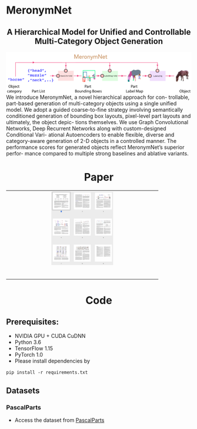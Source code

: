 # MeronymNet
<!-- <img src='imgs/teaser_SBGAN.jpg' align="right" width=384> -->
<center><h2>A Hierarchical Model for Unified and Controllable Multi-Category Object Generation</h2></center>
<img src='https://github.com/meronymnet/meronymnet.github.io/blob/main/resources/meronymnet-overview-v2.png' align="center">
We introduce MeronymNet, a novel hierarchical approach for con- trollable, part-based generation of multi-category objects using a single unified model. We adopt a guided coarse-to-fine strategy involving semantically conditioned generation of bounding box layouts, pixel-level part layouts and ultimately, the object depic- tions themselves. We use Graph Convolutional Networks, Deep Recurrent Networks along with custom-designed Conditional Vari- ational Autoencoders to enable flexible, diverse and category-aware generation of 2-D objects in a controlled manner. The performance scores for generated objects reflect MeronymNet’s superior perfor- mance compared to multiple strong baselines and ablative variants.
<table align=center width=850px>
  <center><h1>Paper</h1></center>
  <tr>
  <td width=400px align=center>
  <!-- <p style="margin-top:4px;"></p> -->
  <a href="https://drive.google.com/file/d/1NnY4tcV1wnlSWMzT_Ae6hH6v5l8GCIrX/view?usp=sharing"><img style="height:200px" src="https://github.com/meronymnet/meronymnet.github.io/blob/main/resources/Paper_crop.png"></a>
  <center>
  <span style="font-size:20pt"><a href="hhttps://drive.google.com/file/d/1NnY4tcV1wnlSWMzT_Ae6hH6v5l8GCIrX/view?usp=sharing"></a>&nbsp;
  </center>
  </td>
  </tr>
  </table>
<center><h1>Code</h1></center>

## Prerequisites:
- NVIDIA GPU + CUDA CuDNN
- Python 3.6
- TensorFlow 1.15
- PyTorch 1.0
- Please install dependencies by
```
pip install -r requirements.txt
```

## Datasets
### PascalParts
- Access the dataset from <a href="http://roozbehm.info/pascal-parts/pascal-parts.html">PascalParts</a>
